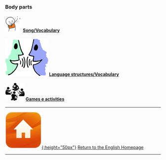 ### Body parts 

#### ![sing](/images/sing.png) [Song/Vocabulary](https://english-homework.github.io/KidooLand/Body_Parts_B_song)
#### ![talk](/images/talk.png) [Language structures/Vocabulary](https://english-homework.github.io/KidooLand/Body_Parts_B_ls)
#### ![silh_game](/images/silh_game.jpg) [Games e activities](https://english-homework.github.io/KidooLand/Body_Parts_B_g)

***
[![home](/images/home.png){:height="50px"}](https://english-homework.github.io/KidooLand) [Return to the English Homepage](https://english-homework.github.io/KidooLand)

***
